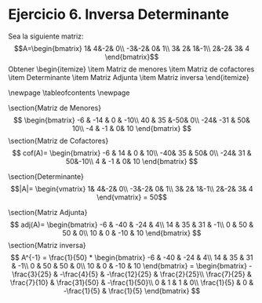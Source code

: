 # Ejercicio 6. Inversa Determinante 

Sea la siguiente matriz:
$$A=\begin{bmatrix}
 1& 4&-2& 0\\
-3&-2& 0& 1\\
 3& 2& 1&-1\\
 2&-2& 3& 4
\end{bmatrix}$$
Obtener 
\begin{itemize}
    \item Matriz de menores
    \item Matriz de cofactores
    \item Determinante
    \item Matriz Adjunta
    \item Matriz inversa
\end{itemize}

\newpage
\tableofcontents
\newpage

\section{Matriz de Menores}
$$
\begin{bmatrix}
-6 & -14 & 0 & -10\\
40 &  35 &-50&   0\\
-24& -31 & 50&  10\\
-4 &  -1 &  0&  10
\end{bmatrix}
$$
\section{Matriz de Cofactores}
$$
cof(A)=
\begin{bmatrix}
-6 & 14 & 0 & 10\\
-40& 35 & 50&  0\\
-24& 31 & 50&-10\\
 4 & -1 &  0& 10
\end{bmatrix}
$$

\section{Determinante}
$$|A|=
\begin{vmatrix}
 1& 4&-2& 0\\
-3&-2& 0& 1\\
 3& 2& 1&-1\\
 2&-2& 3& 4
\end{vmatrix}
= 50$$

\section{Matriz Adjunta}
$$
adj(A)=
\begin{bmatrix}
-6 & -40 & -24 &  4\\
14 &  35 &  31 & -1\\
 0 &  50 &  50 &  0\\
10 &   0 & -10 & 10
\end{bmatrix}
$$
\section{Matriz inversa}
$$
A^{-1} = \frac{1}{50} *
\begin{bmatrix}
-6 & -40 & -24 &  4\\
14 &  35 &  31 & -1\\
 0 &  50 &  50 &  0\\
10 &   0 & -10 & 10
\end{bmatrix} =
\begin{bmatrix}
-\frac{3}{25} & -\frac{4}{5} & -\frac{12}{25} &  \frac{2}{25}\\
\frac{7}{25} &  \frac{7}{10} &  \frac{31}{50} & -\frac{1}{50}\\
 0 &  1 &  1 &  0\\
\frac{1}{5} &   0 & -\frac{1}{5} & \frac{1}{5}
\end{bmatrix}
$$
